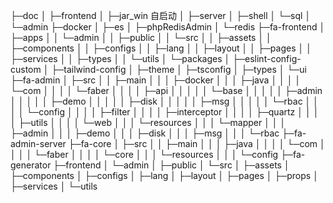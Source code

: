 ├─doc
│ ├─frontend
│ ├─jar_win 自启动
│ ├─server
│ ├─shell
│ └─sql
│ └─admin
├─docker
│ ├─es
│ ├─phpRedisAdmin
│ └─redis
├─fa-frontend
│ ├─apps
│ │ └─admin
│ │ ├─public
│ │ └─src
│ │ ├─assets
│ │ ├─components
│ │ ├─configs
│ │ ├─lang
│ │ ├─layout
│ │ ├─pages
│ │ ├─services
│ │ ├─types
│ │ └─utils
│ └─packages
│ ├─eslint-config-custom
│ ├─tailwind-config
│ ├─theme
│ ├─tsconfig
│ ├─types
│ └─ui
├─fa-admin
│ ├─src
│ │ ├─main
│ │ │ ├─docker
│ │ │ ├─java
│ │ │ │ └─com
│ │ │ │ └─faber
│ │ │ │ ├─api
│ │ │ │ │ └─base
│ │ │ │ │ ├─admin
│ │ │ │ │ ├─demo
│ │ │ │ │ ├─disk
│ │ │ │ │ ├─msg
│ │ │ │ │ └─rbac
│ │ │ │ └─config
│ │ │ │ ├─filter
│ │ │ │ ├─interceptor
│ │ │ │ ├─quartz
│ │ │ │ ├─utils
│ │ │ │ └─web
│ │ │ └─resources
│ │ │ └─mapper
│ │ │ ├─admin
│ │ │ ├─demo
│ │ │ ├─disk
│ │ │ ├─msg
│ │ │ └─rbac
├─fa-admin-server
├─fa-core
│ ├─src
│ │ ├─main
│ │ │ ├─java
│ │ │ │ └─com
│ │ │ │ └─faber
│ │ │ │ └─core
│ │ │ └─resources
│ │ │ └─config
├─fa-generator
├─frontend
│ └─admin
│ ├─public
│ └─src
│ ├─assets
│ ├─components
│ ├─configs
│ ├─lang
│ ├─layout
│ ├─pages
│ ├─props
│ ├─services
│ └─utils
